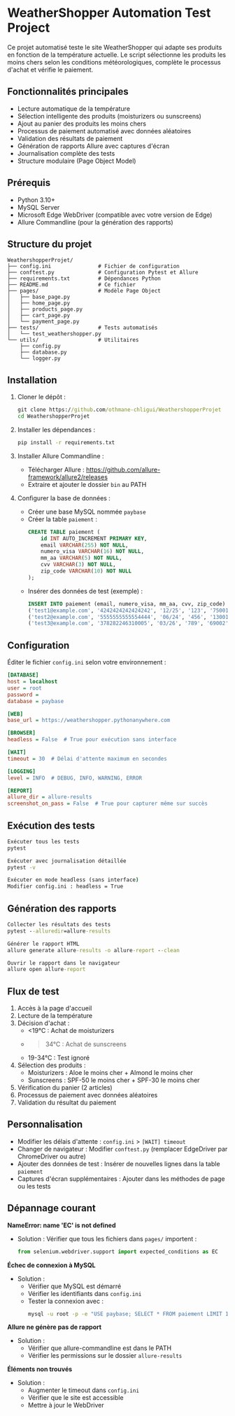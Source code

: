 # WeatherShopper Automation Test Project


Ce projet automatisé teste le site WeatherShopper qui adapte ses produits en fonction de la température actuelle. Le script sélectionne les produits les moins chers selon les conditions météorologiques, complète le processus d'achat et vérifie le paiement.

## Fonctionnalités principales
- Lecture automatique de la température
- Sélection intelligente des produits (moisturizers ou sunscreens)
- Ajout au panier des produits les moins chers
- Processus de paiement automatisé avec données aléatoires
- Validation des résultats de paiement
- Génération de rapports Allure avec captures d'écran
- Journalisation complète des tests
- Structure modulaire (Page Object Model)

## Prérequis
- Python 3.10+
- MySQL Server
- Microsoft Edge WebDriver (compatible avec votre version de Edge)
- Allure Commandline (pour la génération des rapports)

## Structure du projet
```
WeathershopperProjet/
├── config.ini               # Fichier de configuration
├── conftest.py              # Configuration Pytest et Allure
├── requirements.txt         # Dépendances Python
├── README.md                # Ce fichier
├── pages/                   # Modèle Page Object
│   ├── base_page.py
│   ├── home_page.py
│   ├── products_page.py
│   ├── cart_page.py
│   └── payment_page.py
├── tests/                   # Tests automatisés
│   └── test_weathershopper.py
└── utils/                   # Utilitaires
    ├── config.py
    ├── database.py
    └── logger.py
```

## Installation

1. Cloner le dépôt :
   ```cmd
   git clone https://github.com/othmane-chligui/WeathershopperProjet
   cd WeathershopperProjet
   ```
2. Installer les dépendances :
   ```cmd
   pip install -r requirements.txt
   ```
3. Installer Allure Commandline :
   - Télécharger Allure : https://github.com/allure-framework/allure2/releases
   - Extraire et ajouter le dossier `bin` au PATH

4. Configurer la base de données :
   - Créer une base MySQL nommée `paybase`
   - Créer la table `paiement` :
     ```sql
     CREATE TABLE paiement (
         id INT AUTO_INCREMENT PRIMARY KEY,
         email VARCHAR(255) NOT NULL,
         numero_visa VARCHAR(16) NOT NULL,
         mm_aa VARCHAR(5) NOT NULL,
         cvv VARCHAR(3) NOT NULL,
         zip_code VARCHAR(10) NOT NULL
     );
     ```
   - Insérer des données de test (exemple) :
     ```sql
     INSERT INTO paiement (email, numero_visa, mm_aa, cvv, zip_code) VALUES
     ('test1@example.com', '4242424242424242', '12/25', '123', '75001'),
     ('test2@example.com', '5555555555554444', '06/24', '456', '13001'),
     ('test3@example.com', '378282246310005', '03/26', '789', '69002');
     ```

## Configuration

Éditer le fichier `config.ini` selon votre environnement :
```ini
[DATABASE]
host = localhost
user = root
password = 
database = paybase

[WEB]
base_url = https://weathershopper.pythonanywhere.com

[BROWSER]
headless = False  # True pour exécution sans interface

[WAIT]
timeout = 30  # Délai d'attente maximum en secondes

[LOGGING]
level = INFO  # DEBUG, INFO, WARNING, ERROR

[REPORT]
allure_dir = allure-results
screenshot_on_pass = False  # True pour capturer même sur succès
```

## Exécution des tests

```cmd
Exécuter tous les tests
pytest

Exécuter avec journalisation détaillée
pytest -v

Exécuter en mode headless (sans interface)
Modifier config.ini : headless = True
```

## Génération des rapports

```cmd
Collecter les résultats des tests
pytest --alluredir=allure-results

Générer le rapport HTML
allure generate allure-results -o allure-report --clean

Ouvrir le rapport dans le navigateur
allure open allure-report
```

## Flux de test
1. Accès à la page d'accueil
2. Lecture de la température
3. Décision d'achat :
   - <19°C : Achat de moisturizers
   - >34°C : Achat de sunscreens
   - 19-34°C : Test ignoré
4. Sélection des produits :
   - Moisturizers : Aloe le moins cher + Almond le moins cher
   - Sunscreens : SPF-50 le moins cher + SPF-30 le moins cher
5. Vérification du panier (2 articles)
6. Processus de paiement avec données aléatoires
7. Validation du résultat du paiement

## Personnalisation
- Modifier les délais d'attente : `config.ini` > `[WAIT] timeout`
- Changer de navigateur : Modifier `conftest.py` (remplacer EdgeDriver par ChromeDriver ou autre)
- Ajouter des données de test : Insérer de nouvelles lignes dans la table `paiement`
- Captures d'écran supplémentaires : Ajouter dans les méthodes de page ou les tests

## Dépannage courant

**NameError: name 'EC' is not defined**
- Solution : Vérifier que tous les fichiers dans `pages/` importent :
  ```python
  from selenium.webdriver.support import expected_conditions as EC
  ```

**Échec de connexion à MySQL**
- Solution :
  - Vérifier que MySQL est démarré
  - Vérifier les identifiants dans `config.ini`
  - Tester la connexion avec :
    ```cmd
    mysql -u root -p -e "USE paybase; SELECT * FROM paiement LIMIT 1;"
    ```

**Allure ne génère pas de rapport**
- Solution :
  - Vérifier que allure-commandline est dans le PATH
  - Vérifier les permissions sur le dossier `allure-results`

**Éléments non trouvés**
- Solution :
  - Augmenter le timeout dans `config.ini`
  - Vérifier que le site est accessible
  - Mettre à jour le WebDriver
